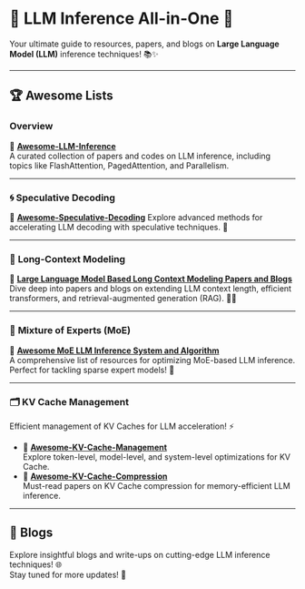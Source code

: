 # 🚀 **LLM Inference All-in-One** 🌟

Your ultimate guide to resources, papers, and blogs on **Large Language Model (LLM)** inference techniques! 📚✨

---

## 🏆 **Awesome Lists**

### **Overview**  
🔗 [**Awesome-LLM-Inference**](https://github.com/DefTruth/Awesome-LLM-Inference)  
A curated collection of papers and codes on LLM inference, including topics like FlashAttention, PagedAttention, and Parallelism.

---

### 🌀 **Speculative Decoding**
🔗 [**Awesome-Speculative-Decoding**](https://github.com/hemingkx/SpeculativeDecodingPapers)
Explore advanced methods for accelerating LLM decoding with speculative techniques. 🚀

---

### 📏 **Long-Context Modeling**  
🔗 [**Large Language Model Based Long Context Modeling Papers and Blogs**](https://github.com/Xnhyacinth/Awesome-LLM-Long-Context-Modeling)  
Dive deep into papers and blogs on extending LLM context length, efficient transformers, and retrieval-augmented generation (RAG). 🧠✨

---

### 🧩 **Mixture of Experts (MoE)**  
🔗 [**Awesome MoE LLM Inference System and Algorithm**](https://github.com/MoE-Inf/awesome-moe-inference/)  
A comprehensive list of resources for optimizing MoE-based LLM inference. Perfect for tackling sparse expert models! 🌟

---

### 🗂️ **KV Cache Management**  
Efficient management of KV Caches for LLM acceleration! ⚡

- 🔗 [**Awesome-KV-Cache-Management**](https://github.com/TreeAI-Lab/Awesome-KV-Cache-Management)  
  Explore token-level, model-level, and system-level optimizations for KV Cache.  
- 🔗 [**Awesome-KV-Cache-Compression**](https://github.com/October2001/Awesome-KV-Cache-Compression)  
  Must-read papers on KV Cache compression for memory-efficient LLM inference.

---

## 📝 **Blogs**

Explore insightful blogs and write-ups on cutting-edge LLM inference techniques! 🌐  
Stay tuned for more updates! 🎉
